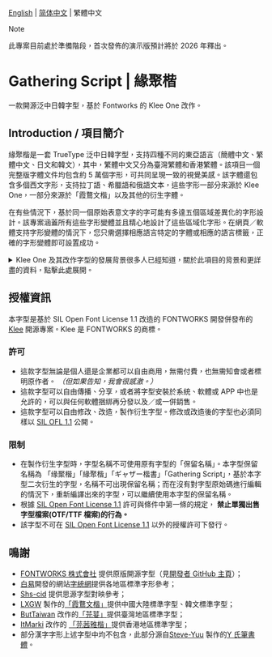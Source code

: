 [English](./README.md) | <span lang="zh-CN"> [简体中文](./README-ZHS.md) </span> | <span lang="zh-TW"> 繁體中文 </span>

<div lang="zh-tw"> 

> [!Note]
> 此專案目前處於準備階段，首次發佈的演示版預計將於 2026 年釋出。


 # Gathering Script | 緣聚楷   
 一款開源泛中日韓字型，基於 Fontworks 的 Klee One 改作。 
 
 ## Introduction / 項目簡介 
 緣聚楷是一套 TrueType 泛中日韓字型，支持四種不同的東亞語言（簡體中文、繁體中文、日文和韓文），其中，繁體中文又分為臺灣繁體和香港繁體。該項目一個完整版字體文件均包含約 5 萬個字形，可共同呈現一致的視覺美感。該字體還包含多個西文字形，支持拉丁語、希臘語和俄語文本，這些字形一部分來源於 Klee One，一部分來源於「霞鶩文楷」以及其他的衍生字體。   
  
 在有些情況下，基於同一個原始表意文字的字可能有多達五個區域差異化的字形設計。該專案涵蓋所有這些字形變體並且精心地設計了這些區域化字形。在網頁／軟體支持字形變體的情況下，您只需選擇相應語言特定的字體或相應的語言標籤，正確的字形變體即可設置成功。
 
   <details>  
   <summary>Klee One 及其改作字型的發展背景很多人已經知道，關於此項目的背景和更詳盡的資料，點擊此處展開。</summary> 
  
   2020 年 12 月，日本著名字體廠商 FONTWORKS 在 GitHub 上以開源授權釋出 [Klee One](https://github.com/fontworks-fonts/Klee) 字型，震驚字型圈。Klee One 因其兼具楷體筆調、又似仿宋整齊端正，具高易讀性與溫暖外形，非常適合內文排版，亦因此廣受中文使用者喜好。與一般的教科書體相比，Klee One 保留了傳統印刷體的一些特徵。2021 年，LXGW 在其基礎上增補和修改字形，製成「霞鶩文楷」/ LXGW WenKai 字體，受到廣泛歡迎。除此之外，一些字體設計師／愛好者也製作了其他的衍生版本，如「芫荽」/ Iansui、「芫茜雅楷」/ JyunsaiKaai 等。在字體設計師／愛好者的努力下，一系列基於 Klee One 衍生的字體支持的字元數遠大於原有的字元數。 
  
   然而，不同字形之間的統合是一個問題。有的和原字型 Klee One 或其他衍生專案共用同一字形，有的卻做出了修改。對於 Klee One 不包含的字，新補的字之間的設計比例、設計間架具有一定的差異。這些新補字在不同字型對照時較為明顯。在大字符集和標準規範之間，字形統合成了亟待解決的問題。 
  
   我們希望能夠製作出一個類似於思源黑體、思源宋體那樣的大字符集和字形整合兼具的字型，為此本項目誕生了。 
   </details> 
  
 ## 授權資訊 
 本字型是基於 SIL Open Font License 1.1 改造的 FONTWORKS 開發併發布的 [Klee](https://github.com/fontworks-fonts/Klee) 開源專案。Klee 是 FONTWORKS 的商標。 
  
 ### 許可   
 - 這款字型無論是個人還是企業都可以自由商用，無需付費，也無需知會或者標明原作者。 *（但如果告知，我會很感激。）* 
 - 這款字型可以自由傳播、分享，或者將字型安裝於系統、軟體或 APP 中也是允許的，可以與任何軟體捆綁再分發以及／或一併銷售。 
 - 這款字型可以自由修改、改造，製作衍生字型。修改或改造後的字型也必須同樣以 [SIL OFL 1.1](https://scripts.sil.org/OFL) 公開。 

 ### 限制   
 - 在製作衍生字型時，字型名稱不可使用原有字型的「保留名稱」。本字型保留名稱為 
 <span lang="zh-cn">「缘聚楷」</span><span lang="zh-tw">「緣聚楷」</span><span lang="ja-jp">「ギャザー楷書」</span>「Gathering Script」，基於本字型二次衍生的字型，名稱不可出現保留名稱；而在沒有對字型原始碼進行編輯的情況下，重新編譯出來的字型，可以繼續使用本字型的保留名稱。 
 - 根據 [SIL Open Font License 1.1](https://scripts.sil.org/OFL) 許可與條件中第一條的規定， **禁止單獨出售字型檔案(OTF/TTF 檔案)的行為。** 
 - 該字型不可在 [SIL Open Font License 1.1](https://scripts.sil.org/OFL) 以外的授權許可下發行。 

 ## 鳴謝 
 - [FONTWORKS 株式會社](http://fontworks.co.jp) 提供原版開源字型（見[開發者 GitHub 主頁](https://github.com/fontworks-fonts/)）；  
 - [白易](https://github.com/yi-bai)開發的網站[字統網](https://zi.tools)提供各地區標準字形參考；   
 - [Shs-cid](https://github.com/NightFurySL2001/shs-cid) 提供思源字型對映參考；   
 - [LXGW](https://github.com/lxgw) 製作的[「霞鶩文楷」](https://github.com/lxgw/LxgwWenKai)提供中國大陸標準字型、韓文標準字型； 
 - [ButTaiwan](https://github.com/ButTaiwan) 改作的[「芫荽」](https://github.com/ButTaiwan/iansui)提供臺灣地區標準字型； 
 - [ItMarki](https://github.com/ItMarki) 改作的 [「芫茜雅楷」](https://github.com/ItMarki/jyunsaikaai)提供香港地區標準字型； 
 - 部分漢字字形上述字型中均不包含，此部分源自[Steve-Yuu](https://github.com/Steve-Yuu) 製作的[Y 氏筆書體](https://github.com/Steve-Yuu/YshiPen-Shuti)。 
  
 </div>